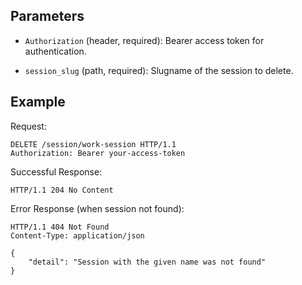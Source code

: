 ## Parameters

- `Authorization` (header, required): Bearer access token for authentication.

- `session_slug` (path, required): Slugname of the session to delete.

## Example

Request:

```http
DELETE /session/work-session HTTP/1.1
Authorization: Bearer your-access-token
```

Successful Response:

```http
HTTP/1.1 204 No Content
```

Error Response (when session not found):

```http
HTTP/1.1 404 Not Found
Content-Type: application/json

{ 
    "detail": "Session with the given name was not found" 
}
```